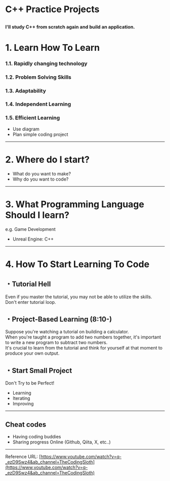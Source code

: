 # C++ Practice Projects
<sub><sub>I'll study C++ from scratch again and build an application.</sub></sub>
---

# 1. Learn How To Learn

### 1.1. Rapidly changing technology
### 1.2. Problem Solving Skills
### 1.3. Adaptability
### 1.4. Independent Learning
### 1.5. Efficient Learning
- Use diagram
- Plan simple coding project

---

# 2. Where do I start?

- What do you want to make?
- Why do you want to code?

---

# 3. What Programming Language Should I learn?

e.g. Game Development  
- Unreal Engine: C++

---

# 4. How To Start Learning To Code

## ・Tutorial Hell
Even if you master the tutorial, you may not be able to utilize the skills.  
Don't enter tutorial loop.

## ・Project-Based Learning (8:10-)
Suppose you're watching a tutorial on building a calculator.  
When you're taught a program to add two numbers together, it's important to write a new program to subtract two numbers.  
It's crucial to learn from the tutorial and think for yourself at that moment to produce your own output.

## ・Start Small Project

Don't Try to be Perfect!
- Learning
- Iterating
- Improving

---

## Cheat codes
- Having coding buddies
- Sharing progress Online (Github, Qiita, X, etc..)

---

Reference URL: [https://www.youtube.com/watch?v=q-_ezD9Swz4&ab_channel=TheCodingSloth](https://www.youtube.com/watch?v=q-_ezD9Swz4&ab_channel=TheCodingSloth)
